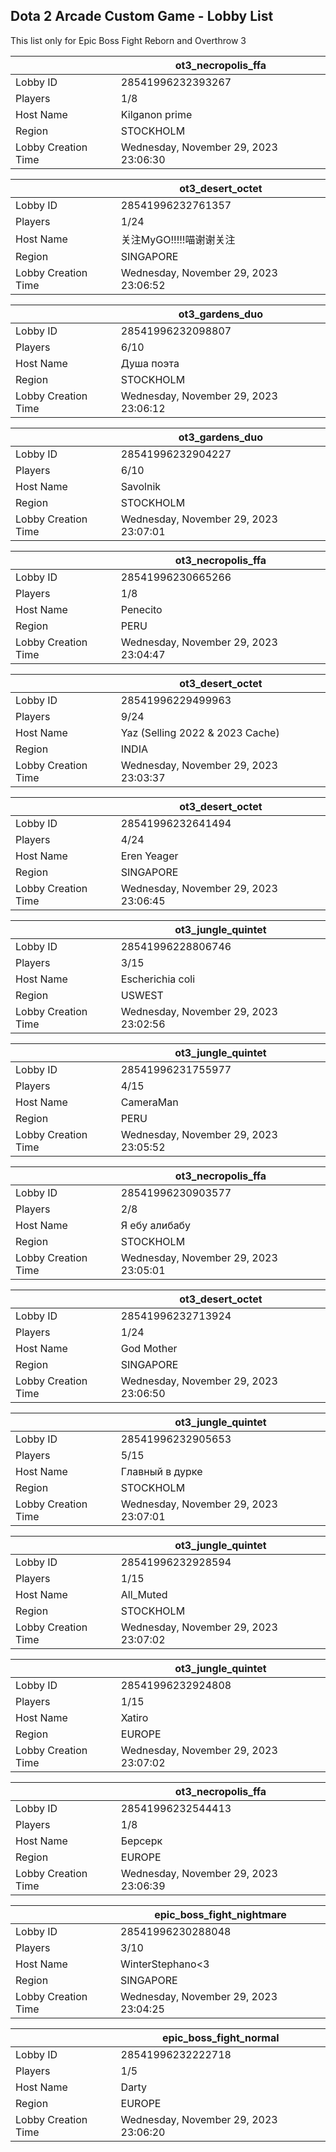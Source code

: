 ## Dota 2 Arcade Custom Game - Lobby List

This list only for Epic Boss Fight Reborn and Overthrow 3

|  | ot3_necropolis_ffa |
| ------ | ------ |
| Lobby ID | 28541996232393267 |
| Players | 1/8 |
| Host Name | Kilganon prime |
| Region | STOCKHOLM |
| Lobby Creation Time | Wednesday, November 29, 2023 23:06:30 |


|  | ot3_desert_octet |
| ------ | ------ |
| Lobby ID | 28541996232761357 |
| Players | 1/24 |
| Host Name | 关注MyGO!!!!!喵谢谢关注 |
| Region | SINGAPORE |
| Lobby Creation Time | Wednesday, November 29, 2023 23:06:52 |


|  | ot3_gardens_duo |
| ------ | ------ |
| Lobby ID | 28541996232098807 |
| Players | 6/10 |
| Host Name | Душа поэта |
| Region | STOCKHOLM |
| Lobby Creation Time | Wednesday, November 29, 2023 23:06:12 |


|  | ot3_gardens_duo |
| ------ | ------ |
| Lobby ID | 28541996232904227 |
| Players | 6/10 |
| Host Name | Savolnik |
| Region | STOCKHOLM |
| Lobby Creation Time | Wednesday, November 29, 2023 23:07:01 |


|  | ot3_necropolis_ffa |
| ------ | ------ |
| Lobby ID | 28541996230665266 |
| Players | 1/8 |
| Host Name | Penecito |
| Region | PERU |
| Lobby Creation Time | Wednesday, November 29, 2023 23:04:47 |


|  | ot3_desert_octet |
| ------ | ------ |
| Lobby ID | 28541996229499963 |
| Players | 9/24 |
| Host Name | Yaz (Selling 2022 & 2023 Cache) |
| Region | INDIA |
| Lobby Creation Time | Wednesday, November 29, 2023 23:03:37 |


|  | ot3_desert_octet |
| ------ | ------ |
| Lobby ID | 28541996232641494 |
| Players | 4/24 |
| Host Name | Eren Yeager |
| Region | SINGAPORE |
| Lobby Creation Time | Wednesday, November 29, 2023 23:06:45 |


|  | ot3_jungle_quintet |
| ------ | ------ |
| Lobby ID | 28541996228806746 |
| Players | 3/15 |
| Host Name | Escherichia coli |
| Region | USWEST |
| Lobby Creation Time | Wednesday, November 29, 2023 23:02:56 |


|  | ot3_jungle_quintet |
| ------ | ------ |
| Lobby ID | 28541996231755977 |
| Players | 4/15 |
| Host Name | CameraMan |
| Region | PERU |
| Lobby Creation Time | Wednesday, November 29, 2023 23:05:52 |


|  | ot3_necropolis_ffa |
| ------ | ------ |
| Lobby ID | 28541996230903577 |
| Players | 2/8 |
| Host Name | Я ебу алибабу |
| Region | STOCKHOLM |
| Lobby Creation Time | Wednesday, November 29, 2023 23:05:01 |


|  | ot3_desert_octet |
| ------ | ------ |
| Lobby ID | 28541996232713924 |
| Players | 1/24 |
| Host Name | God Mother |
| Region | SINGAPORE |
| Lobby Creation Time | Wednesday, November 29, 2023 23:06:50 |


|  | ot3_jungle_quintet |
| ------ | ------ |
| Lobby ID | 28541996232905653 |
| Players | 5/15 |
| Host Name | Главный в дурке |
| Region | STOCKHOLM |
| Lobby Creation Time | Wednesday, November 29, 2023 23:07:01 |


|  | ot3_jungle_quintet |
| ------ | ------ |
| Lobby ID | 28541996232928594 |
| Players | 1/15 |
| Host Name | All_Muted |
| Region | STOCKHOLM |
| Lobby Creation Time | Wednesday, November 29, 2023 23:07:02 |


|  | ot3_jungle_quintet |
| ------ | ------ |
| Lobby ID | 28541996232924808 |
| Players | 1/15 |
| Host Name | Xatiro |
| Region | EUROPE |
| Lobby Creation Time | Wednesday, November 29, 2023 23:07:02 |


|  | ot3_necropolis_ffa |
| ------ | ------ |
| Lobby ID | 28541996232544413 |
| Players | 1/8 |
| Host Name | Берсерк |
| Region | EUROPE |
| Lobby Creation Time | Wednesday, November 29, 2023 23:06:39 |


|  | epic_boss_fight_nightmare |
| ------ | ------ |
| Lobby ID | 28541996230288048 |
| Players | 3/10 |
| Host Name | WinterStephano<3 |
| Region | SINGAPORE |
| Lobby Creation Time | Wednesday, November 29, 2023 23:04:25 |


|  | epic_boss_fight_normal |
| ------ | ------ |
| Lobby ID | 28541996232222718 |
| Players | 1/5 |
| Host Name | Darty |
| Region | EUROPE |
| Lobby Creation Time | Wednesday, November 29, 2023 23:06:20 |


